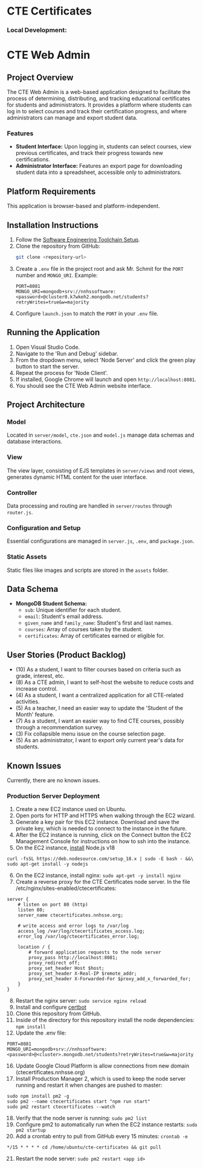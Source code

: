 # CTE Certificates

### Local Development:

# CTE Web Admin

## Project Overview

The CTE Web Admin is a web-based application designed to facilitate the process of determining, distributing, and tracking educational certificates for students and administrators. It provides a platform where students can log in to select courses and track their certification progress, and where administrators can manage and export student data.

### Features

- **Student Interface:** Upon logging in, students can select courses, view previous certificates, and track their progress towards new certifications.
- **Administrator Interface:** Features an export page for downloading student data into a spreadsheet, accessible only to administrators.

## Platform Requirements

This application is browser-based and platform-independent.

## Installation Instructions

1. Follow the [Software Engineering Toolchain Setup](https://docs.google.com/document/d/1wvdn-MVotuBM6wehNdPpbbOFMzmKLPxFzErH8-mkP1s/preview?pli=1#heading=h.ja24rkqe39ln).
2. Clone the repository from GitHub:
   ```bash
   git clone <repository-url>
   ```
3. Create a `.env` file in the project root and ask Mr. Schmit for the `PORT` number and `MONGO_URI`. Example:
   ```
   PORT=8081
   MONGO_URI=mongodb+srv://nnhssoftware:<password>@cluster0.k7wkeh2.mongodb.net/students?retryWrites=true&w=majority
   ```
4. Configure `launch.json` to match the `PORT` in your `.env` file.

## Running the Application

1. Open Visual Studio Code.
2. Navigate to the 'Run and Debug' sidebar.
3. From the dropdown menu, select 'Node Server' and click the green play button to start the server.
4. Repeat the process for 'Node Client'.
5. If installed, Google Chrome will launch and open `http://localhost:8081`.
6. You should see the CTE Web Admin website interface.

## Project Architecture

### Model

Located in `server/model`, `cte.json` and `model.js` manage data schemas and database interactions.

### View

The view layer, consisting of EJS templates in `server/views` and root views, generates dynamic HTML content for the user interface.

### Controller

Data processing and routing are handled in `server/routes` through `router.js`.

### Configuration and Setup

Essential configurations are managed in `server.js`, `.env`, and `package.json`.

### Static Assets

Static files like images and scripts are stored in the `assets` folder.

## Data Schema

- **MongoDB Student Schema:**
  - `sub`: Unique identifier for each student.
  - `email`: Student's email address.
  - `given_name` and `family_name`: Student's first and last names.
  - `courses`: Array of courses taken by the student.
  - `certificates`: Array of certificates earned or eligible for.

## User Stories (Product Backlog)

- (10) As a student, I want to filter courses based on criteria such as grade, interest, etc.
- (8) As a CTE admin, I want to self-host the website to reduce costs and increase control.
- (4) As a student, I want a centralized application for all CTE-related activities.
- (5) As a teacher, I need an easier way to update the 'Student of the Month' feature.
- (7) As a student, I want an easier way to find CTE courses, possibly through a recommendation survey.
- (3) Fix collapsible menu issue on the course selection page.
- (5) As an administrator, I want to export only current year's data for students.

## Known Issues

Currently, there are no known issues.

### Production Server Deployment

1. Create a new EC2 instance used on Ubuntu.
2. Open ports for HTTP and HTTPS when walking through the EC2 wizard.
3. Generate a key pair for this EC2 instance. Download and save the private key, which is needed to connect to the instance in the future.
4. After the EC2 instance is running, click on the Connect button the EC2 Management Console for instructions on how to ssh into the instance.
5. On the EC2 instance, [install](https://github.com/nodesource/distributions/blob/master/README.md) Node.js v18

```
curl -fsSL https://deb.nodesource.com/setup_18.x | sudo -E bash - &&\
sudo apt-get install -y nodejs
```

6. On the EC2 instance, install nginx: `sudo apt-get -y install nginx`
7. Create a reverse proxy for the CTE Certificates node server. In the file /etc/nginx/sites-enabled/ctecertificates:

```
server {
	# listen on port 80 (http)
	listen 80;
	server_name ctecertificates.nnhsse.org;

	# write access and error logs to /var/log
	access_log /var/log/ctecertificates_access.log;
	error_log /var/log/ctecertificates_error.log;

	location / {
		# forward application requests to the node server
		proxy_pass http://localhost:8081;
		proxy_redirect off;
		proxy_set_header Host $host;
		proxy_set_header X-Real-IP $remote_addr;
		proxy_set_header X-Forwarded-For $proxy_add_x_forwarded_for;
	}
}
```

8. Restart the nginx server: `sudo service nginx reload`
9. Install and configure [certbot](https://certbot.eff.org/instructions?ws=nginx&os=ubuntufocal)
10. Clone this repository from GitHub.
11. Inside of the directory for this repository install the node dependencies: `npm install`
12. Update the .env file:

```
PORT=8081
MONGO_URI=mongodb+srv://nnhssoftware:<password>@<cluster>.mongodb.net/students?retryWrites=true&w=majority
```

16. Update Google Cloud Platform is allow connections from new domain (ctecertificates.nnhsse.org)
17. Install Production Manager 2, which is used to keep the node server running and restart it when changes are pushed to master:

```
sudo npm install pm2 -g
sudo pm2 --name ctecertificates start "npm run start"
sudo pm2 restart ctecertificates --watch
```

18. Verify that the node server is running: `sudo pm2 list`
19. Configure pm2 to automatically run when the EC2 instance restarts: `sudo pm2 startup`
20. Add a crontab entry to pull from GitHub every 15 minutes: `crontab -e`

```
*/15 * * * * cd /home/ubuntu/cte-certificates && git pull
```

21. Restart the node server: `sudo pm2 restart <app id>`
